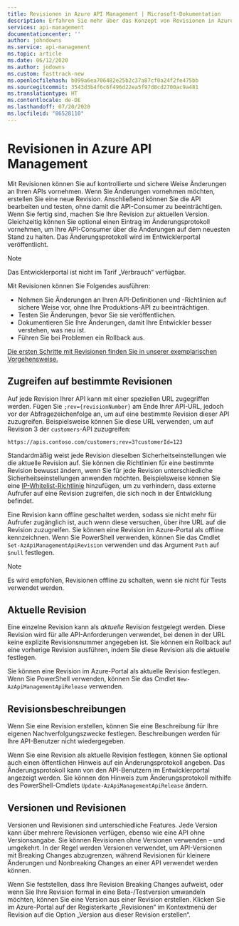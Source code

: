 ```yaml
---
title: Revisionen in Azure API Management | Microsoft-Dokumentation
description: Erfahren Sie mehr über das Konzept von Revisionen in Azure API Management.
services: api-management
documentationcenter: ''
author: johndowns
ms.service: api-management
ms.topic: article
ms.date: 06/12/2020
ms.author: jodowns
ms.custom: fasttrack-new
ms.openlocfilehash: b099a6ea706482e25b2c37a87cf0a24f2fe475bb
ms.sourcegitcommit: 3543d3b4f6c6f496d22ea5f97d8cd2700ac9a481
ms.translationtype: HT
ms.contentlocale: de-DE
ms.lasthandoff: 07/20/2020
ms.locfileid: "86528110"
---
```

# <a name="revisions-in-azure-api-management"></a>Revisionen in Azure API Management

Mit Revisionen können Sie auf kontrollierte und sichere Weise Änderungen an Ihren APIs vornehmen. Wenn Sie Änderungen vornehmen möchten, erstellen Sie eine neue Revision. Anschließend können Sie die API bearbeiten und testen, ohne damit die API-Consumer zu beeinträchtigen. Wenn Sie fertig sind, machen Sie Ihre Revision zur aktuellen Version. Gleichzeitig können Sie optional einen Eintrag im Änderungsprotokoll vornehmen, um Ihre API-Consumer über die Änderungen auf dem neuesten Stand zu halten. Das Änderungsprotokoll wird im Entwicklerportal veröffentlicht.

> [!NOTE]
> Das Entwicklerportal ist nicht im Tarif „Verbrauch“ verfügbar.

Mit Revisionen können Sie Folgendes ausführen:

- Nehmen Sie Änderungen an Ihren API-Definitionen und -Richtlinien auf sichere Weise vor, ohne Ihre Produktions-API zu beeinträchtigen.
- Testen Sie Änderungen, bevor Sie sie veröffentlichen.
- Dokumentieren Sie Ihre Änderungen, damit Ihre Entwickler besser verstehen, was neu ist.
- Führen Sie bei Problemen ein Rollback aus.

[Die ersten Schritte mit Revisionen finden Sie in unserer exemplarischen Vorgehensweise.](./api-management-get-started-revise-api.md)

## <a name="accessing-specific-revisions"></a>Zugreifen auf bestimmte Revisionen

Auf jede Revision Ihrer API kann mit einer speziellen URL zugegriffen werden. Fügen Sie `;rev={revisionNumber}` am Ende Ihrer API-URL, jedoch vor der Abfragezeichenfolge an, um auf eine bestimmte Revision dieser API zuzugreifen. Beispielsweise können Sie diese URL verwenden, um auf Revision 3 der `customers`-API zuzugreifen:

`https://apis.contoso.com/customers;rev=3?customerId=123`

Standardmäßig weist jede Revision dieselben Sicherheitseinstellungen wie die aktuelle Revision auf. Sie können die Richtlinien für eine bestimmte Revision bewusst ändern, wenn Sie für jede Revision unterschiedliche Sicherheitseinstellungen anwenden möchten. Beispielsweise können Sie eine [IP-Whitelist-Richtlinie](./api-management-access-restriction-policies.md#RestrictCallerIPs) hinzufügen, um zu verhindern, dass externe Aufrufer auf eine Revision zugreifen, die sich noch in der Entwicklung befindet.

Eine Revision kann offline geschaltet werden, sodass sie nicht mehr für Aufrufer zugänglich ist, auch wenn diese versuchen, über ihre URL auf die Revision zuzugreifen. Sie können eine Revision im Azure-Portal als offline kennzeichnen. Wenn Sie PowerShell verwenden, können Sie das Cmdlet `Set-AzApiManagementApiRevision` verwenden und das Argument `Path` auf `$null` festlegen.

> [!NOTE]
> Es wird empfohlen, Revisionen offline zu schalten, wenn sie nicht für Tests verwendet werden.

## <a name="current-revision"></a>Aktuelle Revision

Eine einzelne Revision kann als *aktuelle* Revision festgelegt werden. Diese Revision wird für alle API-Anforderungen verwendet, bei denen in der URL keine explizite Revisionsnummer angegeben ist. Sie können ein Rollback auf eine vorherige Revision ausführen, indem Sie diese Revision als die aktuelle festlegen.

Sie können eine Revision im Azure-Portal als aktuelle Revision festlegen. Wenn Sie PowerShell verwenden, können Sie das Cmdlet `New-AzApiManagementApiRelease` verwenden.

## <a name="revision-descriptions"></a>Revisionsbeschreibungen

Wenn Sie eine Revision erstellen, können Sie eine Beschreibung für Ihre eigenen Nachverfolgungszwecke festlegen. Beschreibungen werden für Ihre API-Benutzer nicht wiedergegeben.

Wenn Sie eine Revision als aktuelle Revision festlegen, können Sie optional auch einen öffentlichen Hinweis auf ein Änderungsprotokoll angeben. Das Änderungsprotokoll kann von den API-Benutzern im Entwicklerportal angezeigt werden. Sie können den Hinweis zum Änderungsprotokoll mithilfe des PowerShell-Cmdlets `Update-AzApiManagementApiRelease` ändern.

## <a name="versions-and-revisions"></a>Versionen und Revisionen

Versionen und Revisionen sind unterschiedliche Features. Jede Version kann über mehrere Revisionen verfügen, ebenso wie eine API ohne Versionsangabe. Sie können Revisionen ohne Versionen verwenden – und umgekehrt. In der Regel werden Versionen verwendet, um API-Versionen mit Breaking Changes abzugrenzen, während Revisionen für kleinere Änderungen und Nonbreaking Changes an einer API verwendet werden können.

Wenn Sie feststellen, dass Ihre Revision Breaking Changes aufweist, oder wenn Sie Ihre Revision formal in eine Beta-/Testversion umwandeln möchten, können Sie eine Version aus einer Revision erstellen. Klicken Sie im Azure-Portal auf der Registerkarte „Revisionen“ im Kontextmenü der Revision auf die Option „Version aus dieser Revision erstellen“.
